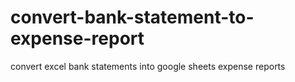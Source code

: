# convert-bank-statement-to-expense-report

convert excel bank statements into google sheets expense reports
